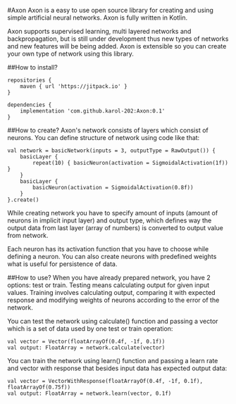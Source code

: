 #Axon
Axon is a easy to use open source library for creating and using simple artificial neural networks.
Axon is fully written in Kotlin.

Axon supports supervised learning, multi layered networks and backpropagation,
but is still under development thus new types of networks and new features will be being added.
Axon is extensible so you can create your own type of network using this library.

##How to install?
```
repositories {
    maven { url 'https://jitpack.io' }
}

dependencies {
    implementation 'com.github.karol-202:Axon:0.1'
}
```

##How to create?
Axon's network consists of layers which consist of neurons. You can define structure of network
using code like that:
```
val network = basicNetwork(inputs = 3, outputType = RawOutput()) {
    basicLayer { 
        repeat(10) { basicNeuron(activation = SigmoidalActivation(1f)) }
    }
    basicLayer { 
        basicNeuron(activation = SigmoidalActivation(0.8f))
    }
}.create()
```
While creating network you have to specify amount of inputs (amount of neurons in implicit input layer)
and output type, which defines way the output data from last layer (array of numbers) is converted to
output value from network.

Each neuron has its activation function that you have to choose while defining a neuron.
You can also create neurons with predefined weights what is useful for persistence of data.

##How to use?
When you have already prepared network, you have 2 options: test or train.
Testing means calculating output for given input values.
Training involves calculating output, comparing it with expected response and
modifying weights of neurons according to the error of the network.

You can test the network using calculate() function and passing a vector
which is a set of data used by one test or train operation:
```
val vector = Vector(floatArrayOf(0.4f, -1f, 0.1f))
val output: FloatArray = network.calculate(vector)
```

You can train the network using learn() function and passing a learn rate and vector with response
that besides input data has expected output data:
```
val vector = VectorWithResponse(floatArrayOf(0.4f, -1f, 0.1f), floatArrayOf(0.75f))
val output: FloatArray = network.learn(vector, 0.1f)
```